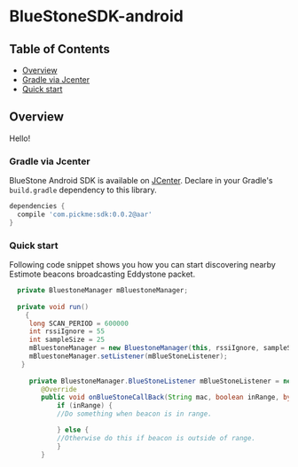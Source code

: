 # BlueStoneSDK-android

## Table of Contents

- [Overview](#overview)
- [Gradle via Jcenter](#gradle-via-jcenter)
- [Quick start](#quick-start)

## Overview
Hello!

### Gradle via Jcenter

BlueStone Android SDK is available on [JCenter](http://). Declare in your Gradle's `build.gradle` dependency to this library.

```gradle
dependencies {
  compile 'com.pickme:sdk:0.0.2@aar'
}
```

### Quick start

Following code snippet shows you how you can start discovering nearby Estimote beacons broadcasting Eddystone packet.

```java
  private BluestoneManager mBluestoneManager;
  
  private void run()
    {
     long SCAN_PERIOD = 600000
     int rssiIgnore = 55
     int sampleSize = 25
     mBluestoneManager = new BluestoneManager(this, rssiIgnore, sampleSize, SCAN_PERIOD);
     mBluestoneManager.setListener(mBlueStoneListener);
   }
 
     private BluestoneManager.BlueStoneListener mBlueStoneListener = new BluestoneManager.BlueStoneListener() {
        @Override
        public void onBlueStoneCallBack(String mac, boolean inRange, byte[] scanRecord, int rssi) {
            if (inRange) {
            //Do something when beacon is in range.

            } else {
            //Otherwise do this if beacon is outside of range.
            }
        }
```
